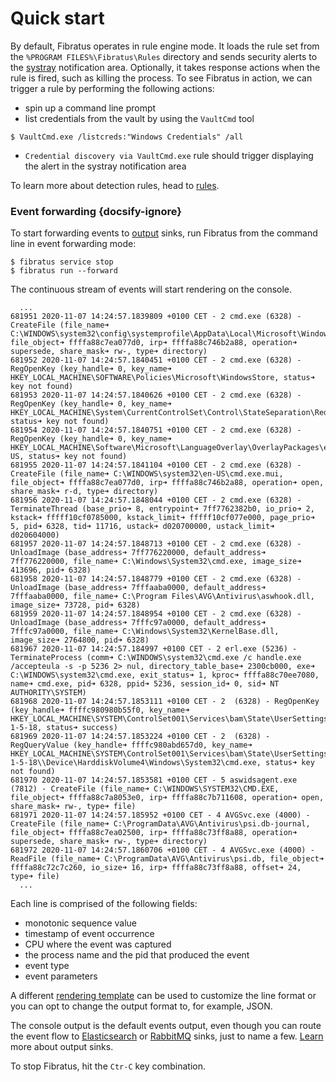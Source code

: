 # Quick start

By default, Fibratus operates in rule engine mode. It loads the rule set from the `%PROGRAM FILES%\Fibratus\Rules` directory and sends security alerts to the [systray](/alerts/senders/systray) notification area. Optionally, it takes response actions when the rule is fired, such as killing the process. To see Fibratus in action, we can trigger a rule by performing the following actions:

- spin up a command line prompt
- list credentials from the vault by using the `VaultCmd` tool
```
$ VaultCmd.exe /listcreds:"Windows Credentials" /all
```

- `Credential discovery via VaultCmd.exe` rule should trigger displaying the alert in the systray notification area

To learn more about detection rules, head to [rules](/filters/rules).

### Event forwarding {docsify-ignore}

To start forwarding events to [output](/outputs/introduction) sinks, run Fibratus from the command line in event forwarding mode:

```
$ fibratus service stop
$ fibratus run --forward
```

The continuous stream of events will start rendering on the console.

```
  ...
681951 2020-11-07 14:24:57.1839809 +0100 CET - 2 cmd.exe (6328) - CreateFile (file_name➜ C:\WINDOWS\system32\config\systemprofile\AppData\Local\Microsoft\WindowsApps\, file_object➜ ffffa88c7ea077d0, irp➜ ffffa88c746b2a88, operation➜ supersede, share_mask➜ rw-, type➜ directory)
681952 2020-11-07 14:24:57.1840451 +0100 CET - 2 cmd.exe (6328) - RegOpenKey (key_handle➜ 0, key_name➜ HKEY_LOCAL_MACHINE\SOFTWARE\Policies\Microsoft\WindowsStore, status➜ key not found)
681953 2020-11-07 14:24:57.1840626 +0100 CET - 2 cmd.exe (6328) - RegOpenKey (key_handle➜ 0, key_name➜ HKEY_LOCAL_MACHINE\System\CurrentControlSet\Control\StateSeparation\RedirectionMap\Keys, status➜ key not found)
681954 2020-11-07 14:24:57.1840751 +0100 CET - 2 cmd.exe (6328) - RegOpenKey (key_handle➜ 0, key_name➜ HKEY_LOCAL_MACHINE\Software\Microsoft\LanguageOverlay\OverlayPackages\en-US, status➜ key not found)
681955 2020-11-07 14:24:57.1841104 +0100 CET - 2 cmd.exe (6328) - CreateFile (file_name➜ C:\WINDOWS\system32\en-US\cmd.exe.mui, file_object➜ ffffa88c7ea077d0, irp➜ ffffa88c746b2a88, operation➜ open, share_mask➜ r-d, type➜ directory)
681956 2020-11-07 14:24:57.1848044 +0100 CET - 2 cmd.exe (6328) - TerminateThread (base_prio➜ 8, entrypoint➜ 7ff7762382b0, io_prio➜ 2, kstack➜ fffff10cf0785000, kstack_limit➜ fffff10cf077e000, page_prio➜ 5, pid➜ 6328, tid➜ 11716, ustack➜ d020700000, ustack_limit➜ d020604000)
681957 2020-11-07 14:24:57.1848713 +0100 CET - 2 cmd.exe (6328) - UnloadImage (base_address➜ 7ff776220000, default_address➜ 7ff776220000, file_name➜ C:\Windows\System32\cmd.exe, image_size➜ 413696, pid➜ 6328)
681958 2020-11-07 14:24:57.1848779 +0100 CET - 2 cmd.exe (6328) - UnloadImage (base_address➜ 7fffaaba0000, default_address➜ 7fffaaba0000, file_name➜ C:\Program Files\AVG\Antivirus\aswhook.dll, image_size➜ 73728, pid➜ 6328)
681959 2020-11-07 14:24:57.1848954 +0100 CET - 2 cmd.exe (6328) - UnloadImage (base_address➜ 7fffc97a0000, default_address➜ 7fffc97a0000, file_name➜ C:\Windows\System32\KernelBase.dll, image_size➜ 2764800, pid➜ 6328)
681967 2020-11-07 14:24:57.184997 +0100 CET - 2 erl.exe (5236) - TerminateProcess (comm➜ C:\WINDOWS\system32\cmd.exe /c handle.exe /accepteula -s -p 5236 2> nul, directory_table_base➜ 2300cb000, exe➜ C:\WINDOWS\system32\cmd.exe, exit_status➜ 1, kproc➜ ffffa88c70ee7080, name➜ cmd.exe, pid➜ 6328, ppid➜ 5236, session_id➜ 0, sid➜ NT AUTHORITY\SYSTEM)
681968 2020-11-07 14:24:57.1853111 +0100 CET - 2  (6328) - RegOpenKey (key_handle➜ ffffc980980b55f0, key_name➜ HKEY_LOCAL_MACHINE\SYSTEM\ControlSet001\Services\bam\State\UserSettings\S-1-5-18, status➜ success)
681969 2020-11-07 14:24:57.1853224 +0100 CET - 2  (6328) - RegQueryValue (key_handle➜ ffffc980abd657d0, key_name➜ HKEY_LOCAL_MACHINE\SYSTEM\ControlSet001\Services\bam\State\UserSettings\S-1-5-18\\Device\HarddiskVolume4\Windows\System32\cmd.exe, status➜ key not found)
681970 2020-11-07 14:24:57.1853581 +0100 CET - 5 aswidsagent.exe (7812) - CreateFile (file_name➜ C:\WINDOWS\SYSTEM32\CMD.EXE, file_object➜ ffffa88c7a8053e0, irp➜ ffffa88c7b711608, operation➜ open, share_mask➜ rw-, type➜ file)
681971 2020-11-07 14:24:57.185952 +0100 CET - 4 AVGSvc.exe (4000) - CreateFile (file_name➜ C:\ProgramData\AVG\Antivirus\psi.db-journal, file_object➜ ffffa88c7ea02500, irp➜ ffffa88c73ff8a88, operation➜ supersede, share_mask➜ rw-, type➜ directory)
681972 2020-11-07 14:24:57.1860706 +0100 CET - 4 AVGSvc.exe (4000) - ReadFile (file_name➜ C:\ProgramData\AVG\Antivirus\psi.db, file_object➜ ffffa88c72c7c260, io_size➜ 16, irp➜ ffffa88c73ff8a88, offset➜ 24, type➜ file)
  ...
```

Each line is comprised of the following fields:

- monotonic sequence value
- timestamp of event occurrence
- CPU where the event was captured
- the process name and the pid that produced the event
- event type
- event parameters

A different [rendering template](/outputs/console?id=templates) can be used to customize the line format or you can opt to change the output format to, for example, JSON.

The console output is the default events output, even though you can route the event flow to [Elasticsearch](https://www.elastic.co/elasticsearch/) or [RabbitMQ](https://www.rabbitmq.com/) sinks, just to name a few. [Learn](/outputs/introduction) more about output sinks.

To stop Fibratus, hit the `Ctr-C` key combination.

